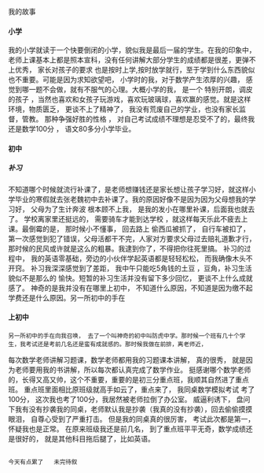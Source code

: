 我的故事

#### 小学
我的小学就读于一个快要倒闭的小学，貌似我是最后一届的学生。在我的印象中，老师上课基本上都是照本宣科，没有任何讲解大部分学生的成绩都是很差，更弹不上优秀， 家长对孩子的要求
也是按时上学,按时放学就行，至于学到什么东西貌似也不重要。可能是因为求知欲望吧， 小学时的我，对于数学产生浓厚的兴趣， 感觉到哪一题不会做，就有不服气的心理。大概小学的我， 是一个
特别开朗，调皮的孩子 ，当然也喜欢和女孩子玩游戏，喜欢玩玻璃球，喜欢赢的感觉。就是这样环境，物质匮乏， 更谈不上了精神了， 我没有荒废自己的学业，也没有家长监督，管教。
那种争强好胜的性格 ， 对自己考试成绩不理想是忍受不了的，最终我还是数学100分 ， 语文80多分小学毕业。

#### 初中
##### 补习
   不知道哪个时候就流行补课了，是老师想赚钱还是家长想让孩子学习好，就这样小学毕业的寒假就去张老魏初中去补课了。我的原因好像不是因为因为父母想我的学习好， 父母为了生计奔波
  根本顾不上我， 是我的发小在哪里补课，后面我也就去了。 学校离家里还挺远的， 需要骑车才能到达学校 ，就这样每天乐此不疲去上课。最倒霉的是， 那时候小不懂事， 回去路上
  偷西瓜被抓了， 自行车被扣了，第一次感觉到犯了错误，父母活都干不完，人家对方要求父母过去赔礼道歉才行， 那时候的民风或许就是这么的粗暴。我逮到你了，不得把你往死里搞。
  补习的过程中， 我的英语零基础，旁边的小伙伴学起英语都是轻轻松松， 而我确像木头不开窍。 补习我深深感觉到了差距， 我中午只能吃5角钱的土豆 ，豆角，补习生活貌似不是那么的
  愉快。短暂的补习生活并没有留下多少回忆， 更谈不上什么成就感了。 神奇的是我并没有在哪里上初中， 不知道什么原因，不知道是因为缴不起学费还是什么原因。另一所初中的手在
 #### 上初中
    另一所初中的手在向我召唤， 去了一个叫神奇的初中叫防虎中学。那时候一个班有几十个学生，我考试还是考前几名还是蛮有成就感的。那时候我做在前排，离老师近，
   每次数学老师讲解习题课，数学老师都用我的习题课本讲解， 真的很秀， 就是因为老师要用我的书讲解，所以每次都认真完成了数学作业。
   挺感谢哪个数学老师的，长得又高又帅，这个不重要，重要的是初三分重点班，我顺其自然进了重点班。 重点班里面相比原班级就高手如云了，重点来了， 我同桌数学模拟考试
   考了100分， 这次我也考了100分，我居然被老师拉倒了办公室。 威逼利诱下， 盘问下我有没有抄袭我的同桌，老师默认我是抄袭（我真的没有抄袭），回去偷偷摸摸眼泪，
   自尊心受到了严重打击。  但是我的同桌真的很厉害， 考试此次都是第一， 怀疑我也是正常。 在原来班级我还是前几名， 到了重点班平平无奇，数学成绩还是很好的，
   就是其他科目拖后腿了，比如英语。

                                                                                                                   今天有点累了   未完待叙